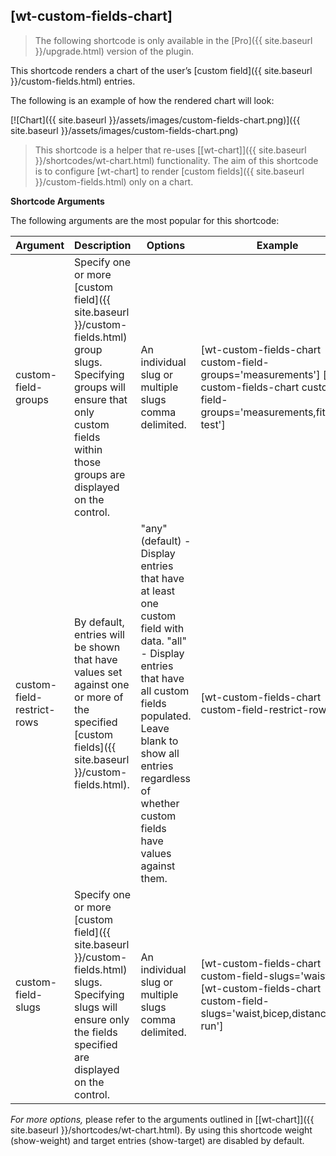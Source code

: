 ## [wt-custom-fields-chart]

> The following shortcode is only available in the [Pro]({{ site.baseurl }}/upgrade.html) version of the plugin.

This shortcode renders a chart of the user’s [custom field]({{ site.baseurl }}/custom-fields.html) entries.

The following is an example of how the rendered chart will look:

[![Chart]({{ site.baseurl }}/assets/images/custom-fields-chart.png)]({{ site.baseurl }}/assets/images/custom-fields-chart.png)

> This shortcode is a helper that re-uses [[wt-chart]]({{ site.baseurl }}/shortcodes/wt-chart.html) functionality. The aim of this shortcode is to configure [wt-chart] to render [custom fields]({{ site.baseurl }}/custom-fields.html) only on a chart.
 
 **Shortcode Arguments**
 
The following arguments are the most popular for this shortcode:
 
| Argument | Description | Options | Example |
|--|--|--|--|
|custom-field-groups|Specify one or more [custom field]({{ site.baseurl }}/custom-fields.html) group slugs. Specifying groups will ensure that only custom fields within those groups are displayed on the control.|An individual slug or multiple slugs comma delimited.|[wt-custom-fields-chart custom-field-groups='measurements'] [wt-custom-fields-chart custom-field-groups='measurements,fitness-test']
|custom-field-restrict-rows|By default, entries will be shown that have values set against one or more of the specified [custom fields]({{ site.baseurl }}/custom-fields.html).|"any" (default) - Display entries that have at least one custom field with data. "all" - Display entries that have all custom fields populated. Leave blank to show all entries regardless of whether custom fields have values against them.|[wt-custom-fields-chart custom-field-restrict-row='all']
|custom-field-slugs|Specify one or more [custom field]({{ site.baseurl }}/custom-fields.html) slugs. Specifying slugs will ensure only the fields specified are displayed on the control.|An individual slug or multiple slugs comma delimited.|[wt-custom-fields-chart custom-field-slugs='waist'] [wt-custom-fields-chart custom-field-slugs='waist,bicep,distance-run']

*For more options,* please refer to the arguments outlined in [[wt-chart]]({{ site.baseurl }}/shortcodes/wt-chart.html). By using this shortcode weight (show-weight) and target entries (show-target) are disabled by default.